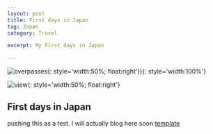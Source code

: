 ```yaml
---
layout: post
title: First days in Japan 
tag: Japan
category: Travel

excerpt: My First days in Japan

---
```


![overpasses](https://drive.google.comuc?id=1bx1n0JUeZKJiSzBHBdM_4yF-HDu999ujMw){: style='width:50%; float:right'}){: style='width:100%'}

![view](https://drive.google.com/uc?id=1bx1n0JUeZKJiSzBHBdM_4yF-HDu999ujMw){: style='width:50%; float:right'}

## First days in Japan
pushing this as a test. I will actually blog here soon
 [template][tp]

[tp]:https://docs.google.com/uc?export=download&id=0B605-xoIJ1XVeDlCdE1sR0xEeUk
